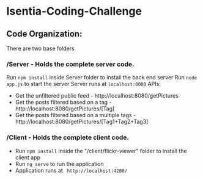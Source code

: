 # Isentia-Coding-Challenge

      
## Code Organization:
There are two base folders 
       

 
### /Server - Holds the complete server code.
Run `npm install` inside Server folder to install the back end server
Run `node app.js` to start the server
Server runs at `localhost:8080`
APIs:
- Get the unfiltered public feed -  http://localhost:8080/getPictures 
- Get the posts filtered based on a tag  -  http://localhost:8080/getPictures/[Tag]
- Get the posts filtered based on a multiple tags  -  http://localhost:8080/getPictures/[Tag1+Tag2+Tag3]


### /Client - Holds the complete client code.
- Run `npm install` inside the "/client/flickr-viewer" folder to install the client app
- Run `ng serve` to run the application
- Application runs at ` http://localhost:4200/`
